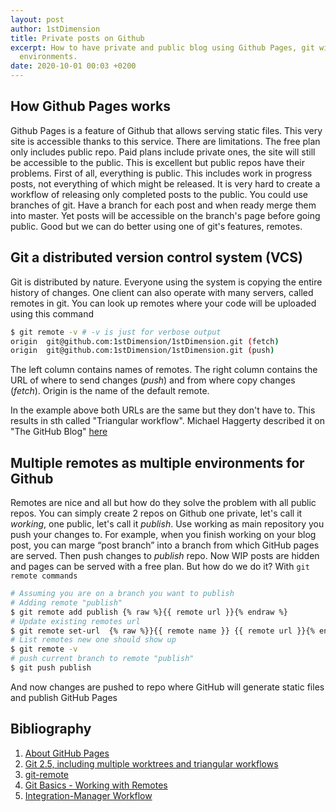 ```yaml
---
layout: post
author: 1stDimension
title: Private posts on Github
excerpt: How to have private and public blog using Github Pages, git with multiple
  environments.
date: 2020-10-01 00:03 +0200
---
```

## How Github Pages works

Github Pages is a feature of Github that allows serving static files. This very site is
accessible thanks to this service. There are limitations. The free plan only includes public
repo. Paid plans include private ones, the site will still be accessible to the public. This
is excellent but public repos have their problems. First of all, everything is public. This
includes work in progress posts, not everything of which might be released. It is very hard
to create a workflow of releasing only completed posts to the public. You could use branches
of git. Have a branch for each post and when ready merge them into master. Yet posts will be
accessible on the branch's page before going public. Good but we can do better using one of
git's features, remotes.

## Git a distributed version control system (VCS)

Git is distributed by nature. Everyone using the system is copying the entire history of changes.
One client can also operate with many servers, called remotes in git. You can look up
remotes where your code will be uploaded using this command

```sh
$ git remote -v # -v is just for verbose output
origin  git@github.com:1stDimension/1stDimension.git (fetch)
origin  git@github.com:1stDimension/1stDimension.git (push)
```
The left column contains names of remotes. The right column contains the URL of where to send changes (*push*) and from
where copy changes (*fetch*). Origin is the name of the default remote.

In the example above both URLs are the same but they don't have to. This results in sth called
"Triangular workflow". Michael Haggerty described it on "The GitHub Blog" [here](https://github.blog/2015-07-29-git-2-5-including-multiple-worktrees-and-triangular-workflows/#improved-support-for-triangular-workflows)

## Multiple remotes as multiple environments for Github 

Remotes are nice and all but how do they solve the problem with all public repos. You can simply
create 2 repos on Github one private, let's call it *working*, one public, let's call it *publish*.
Use working as main repository you push your changes to. For example, when you finish working on your blog post, you can marge “post branch” into a branch from which GitHub pages are served. Then push
changes to *publish* repo. Now WIP posts are hidden and pages can be served with a free plan. But how
do we do it? With ```git remote commands```

```sh
# Assuming you are on a branch you want to publish
# Adding remote "publish"
$ git remote add publish {% raw %}{{ remote url }}{% endraw %}
# Update existing remotes url
$ git remote set-url  {% raw %}}{{ remote name }} {{ remote url }}{% endraw %}
# List remotes new one should show up
$ git remote -v
# push current branch to remote "publish"
$ git push publish 
```

And now changes are pushed to repo where GitHub will generate static files and publish GitHub Pages

## Bibliography

1. [About GitHub Pages](https://docs.github.com/en/github/working-with-github-pages/about-github-pages)
1. [Git 2.5, including multiple worktrees and triangular workflows](https://github.blog/2015-07-29-git-2-5-including-multiple-worktrees-and-triangular-workflows/)
1. [git-remote](https://git-scm.com/docs/git-remote)
1. [Git Basics - Working with Remotes](https://git-scm.com/book/en/v2/Git-Basics-Working-with-Remotes)
1. [Integration-Manager Workflow](https://git-scm.com/book/en/v2/Distributed-Git-Distributed-Workflows)